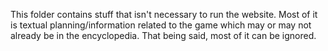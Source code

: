 This folder contains stuff that isn't necessary to run the website. Most of it is textual planning/information related to the game which may or may not already be in the encyclopedia. That being said, most of it can be ignored.
